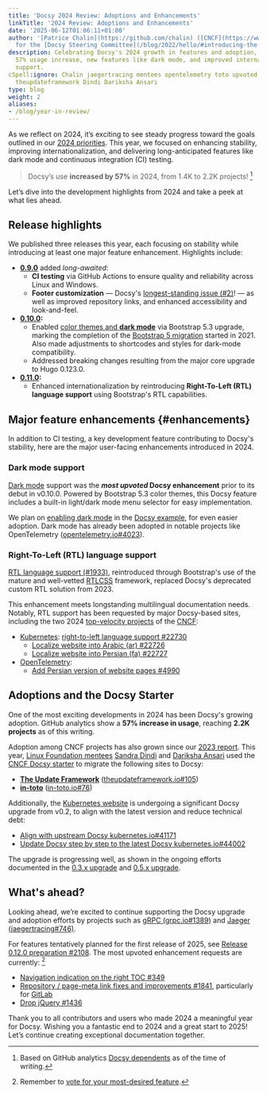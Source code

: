 ```yaml
---
title: 'Docsy 2024 Review: Adoptions and Enhancements'
linkTitle: '2024 Review: Adoptions and Enhancements'
date: '2025-06-12T01:06:11+01:00'
author: '[Patrice Chalin](https://github.com/chalin) ([CNCF](https://www.cncf.io/)),
  for the [Docsy Steering Committee](/blog/2022/hello/#introducing-the-psc)'
description: Celebrating Docsy's 2024 growth in features and adoption, including a
  57% usage increase, new features like dark mode, and improved internationalization
  support.
cSpell:ignore: Chalin jaegertracing mentees opentelemetry toto upvoted kubernetes
  theupdateframework Dindi Dariksha Ansari
type: blog
weight: 2
aliases:
- /blog/year-in-review/
---
```


As we reflect on 2024, it’s exciting to see steady progress toward the goals
outlined in our [2024 priorities]. This year, we focused on enhancing stability,
improving internationalization, and delivering long-anticipated features like
dark mode and continuous integration (CI) testing.

> <i class="fa-solid fa-chart-line"></i> Docsy’s use **increased by 57%** in
> 2024, from 1.4K to 2.2K projects! [^1]

Let’s dive into the development highlights from 2024 and take a peek at what
lies ahead.

[2024 priorities]: ../2023/priorities-for-2024/
[GitHub dependents data]: https://github.com/google/docsy/network/dependents

## Release highlights

We published three releases this year, each focusing on stability while
introducing at least one major feature enhancement. Highlights include:

- **[0.9.0](https://www.docsy.dev/blog/2024/0.9.0/)** added _long-awaited_:
  - **CI testing** via GitHub Actions to ensure quality and reliability across
    Linux and Windows.
  - **Footer customization** &mdash; Docsy's [longest-standing issue (#2)][#2]!
    &mdash; as well as improved repository links, and enhanced accessibility and
    look-and-feel.
- **[0.10.0](https://www.docsy.dev/blog/2024/0.10.0/):**
  - Enabled [color themes and **dark mode**][dark mode] via Bootstrap 5.3
    upgrade, marking the completion of the [Bootstrap 5 migration] started
    in 2021. Also made adjustments to shortcodes and styles for dark-mode
    compatibility.
  - Addressed breaking changes resulting from the major core upgrade to Hugo
    0.123.0.
- **[0.11.0](https://github.com/google/docsy/releases/tag/v0.11.0):**
  - Enhanced internationalization by reintroducing **Right-To-Left (RTL)
    language support** using Bootstrap's RTL capabilities.

[#2]: https://github.com/google/docsy/issues/2
[Bootstrap 5 migration]: https://github.com/google/docsy/issues/470

## Major feature enhancements {#enhancements}

In addition to CI testing, a key development feature contributing to Docsy's
stability, here are the major user-facing enhancements introduced in 2024.

### Dark mode support

[Dark mode] support was the **_most upvoted_ Docsy enhancement** prior to its
debut in v0.10.0. Powered by Bootstrap 5.3 color themes, this Docsy feature
includes a built-in light/dark mode menu selector for easy implementation.

We plan on [enabling dark mode] in the [Docsy example], for even easier
adoption. Dark mode has already been adopted in notable projects like
OpenTelemetry ([opentelemetry.io#4023]).

[enabling dark mode]: https://github.com/google/docsy-example/issues/285
[Docsy example]: https://github.com/google/docsy-example
[opentelemetry.io#4023]:
  https://github.com/open-telemetry/opentelemetry.io/issues/4023

### Right-To-Left (RTL) language support

[RTL language support (#1933)][#1933], reintroduced through Bootstrap's use of
the mature and well-vetted [RTLCSS] framework, replaced Docsy's deprecated
custom RTL solution from 2023.

This enhancement meets longstanding multilingual documentation needs. Notably,
RTL support has been requested by major Docsy-based sites, including the two
2024 [top-velocity projects] of the [CNCF]:

- [Kubernetes]:
  [right-to-left language support #22730](https://github.com/kubernetes/website/issues/22730)
  - [Localize website into Arabic (ar) #22726](https://github.com/kubernetes/website/issues/22726)
  - [Localize website into Persian (fa) #22727](https://github.com/kubernetes/website/issues/22727)
- [OpenTelemetry]:
  - [Add Persian version of website pages #4990](https://github.com/open-telemetry/opentelemetry.io/issues/4990)

[#1933]: https://github.com/google/docsy/pull/1933
[CNCF]: https://www.cncf.io
[dark mode]: 0.10.0/#color-themes-and-dark-mode-support
[Kubernetes]: https://kubernetes.io
[OpenTelemetry]: https://opentelemetry.io
[top-velocity projects]:
  https://www.cncf.io/blog/2024/07/11/as-we-reach-mid-year-2024-a-look-at-cncf-linux-foundation-and-top-30-open-source-project-velocity/
[RTLCSS]: https://rtlcss.com/

## Adoptions and the Docsy Starter

One of the most exciting developments in 2024 has been Docsy's growing adoption.
GitHub analytics show a **57% increase in usage**, reaching **2.2K projects** as
of this writing.

Adoption among CNCF projects has also grown since our [2023 report]. This year,
[Linux Foundation mentees][LFX] [Sandra Dindi] and [Dariksha Ansari] used the [CNCF Docsy starter] to migrate the
following sites to Docsy:

- **[The Update Framework](https://theupdateframework.io)**
  ([theupdateframework.io#105])
- **[in-toto](https://in-toto.io)** ([in-toto.io#76])

Additionally, the [Kubernetes website] is undergoing a significant Docsy upgrade
from v0.2, to align with the latest version and reduce technical debt:

- [Align with upstream Docsy kubernetes.io#41171](https://github.com/kubernetes/website/issues/41171)
- [Update Docsy step by step to the latest Docsy kubernetes.io#44002](https://github.com/kubernetes/website/issues/44002)

The upgrade is progressing well, as shown in the ongoing efforts documented in
the [0.3.x upgrade] and [0.5.x upgrade].

[0.3.x upgrade]: https://github.com/kubernetes/website/pull/48721
[0.5.x upgrade]: https://github.com/kubernetes/website/issues/48807
[theupdateframework.io#105]:
  https://github.com/theupdateframework/theupdateframework.io/pull/105
[CNCF Docsy starter]: https://github.com/chalin/docsy-starter
[LFX]:
  https://www.cncf.io/blog/2024/09/27/congratulations-to-45-cncf-term-1-2024-lfx-program-mentees/
[2023 report]:
  https://www.cncf.io/blog/2023/01/19/fast-and-effective-tools-for-cncf-and-open-source-project-websites/
[in-toto.io#76]: https://github.com/in-toto/in-toto.io/issues/76
[Kubernetes website]: https://github.com/kubernetes/website
[Dariksha Ansari]: https://mentorship.lfx.linuxfoundation.org/project/34314eb1-0fc3-4802-ab04-2265418c2e48
[Sandra Dindi]: https://mentorship.lfx.linuxfoundation.org/project/e35f28f9-f333-47a8-a76a-119567cf10ca

## What's ahead?

Looking ahead, we’re excited to continue supporting the Docsy upgrade and
adoption efforts by projects such as [gRPC (grpc.io#1389)] and [Jaeger
(jaegertracing#746)].

For features tentatively planned for the first release of 2025, see [Release
0.12.0 preparation #2108]. The most upvoted enhancement requests are currently:
[^2]

- [Navigation indication on the right TOC #349](https://github.com/google/docsy/issues/349)
- [Repository / page-meta link fixes and improvements #1841](https://github.com/google/docsy/issues/1841),
  particularly for [GitLab](https://github.com/google/docsy/issues/375)
- [Drop jQuery #1436](https://github.com/google/docsy/issues/1436)

Thank you to all contributors and users who made 2024 a meaningful year for
Docsy. Wishing you a fantastic end to 2024 and a great start to 2025! Let’s
continue creating exceptional documentation together.

[^1]: Based on GitHub analytics [Docsy dependents] as of the time of writing.

[^2]:
    Remember to
    [vote for your most-desired feature](https://github.com/google/docsy/issues).

[Docsy dependents]: https://github.com/google/docsy/network/dependents
[cncf-top]:
  https://www.cncf.io/blog/2024/07/11/as-we-reach-mid-year-2024-a-look-at-cncf-linux-foundation-and-top-30-open-source-project-velocity/
[gRPC (grpc.io#1389)]: https://github.com/grpc/grpc.io/issues/1389
[Jaeger (jaegertracing#746)]:
  https://github.com/jaegertracing/documentation/issues/746
[Release 0.12.0 preparation #2108]: https://github.com/google/docsy/issues/2108
